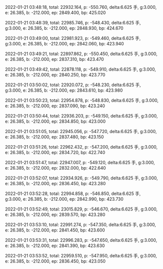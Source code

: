 2022-01-21 03:48:18, total: 22932.164, p: -550.760, delta:6.625 手, g:3.000, e: 26.385, b: -212.000, ep: 2849.400, bp: 425.020

2022-01-21 03:48:39, total: 22985.746, p: -548.430, delta:6.625 手, g:3.000, e: 26.385, b: -212.000, ep: 2848.930, bp: 424.670

2022-01-21 03:49:00, total: 22981.923, p: -549.460, delta:6.625 手, g:3.000, e: 26.385, b: -212.000, ep: 2842.060, bp: 423.940

2022-01-21 03:49:21, total: 22897.862, p: -550.450, delta:6.625 手, g:3.000, e: 26.385, b: -212.000, ep: 2837.310, bp: 423.470

2022-01-21 03:49:42, total: 22878.118, p: -549.910, delta:6.625 手, g:3.000, e: 26.385, b: -212.000, ep: 2840.250, bp: 423.770

2022-01-21 03:50:02, total: 22920.072, p: -548.230, delta:6.625 手, g:3.000, e: 26.385, b: -212.000, ep: 2843.610, bp: 423.980

2022-01-21 03:50:23, total: 22954.878, p: -548.830, delta:6.625 手, g:3.000, e: 26.385, b: -212.000, ep: 2837.090, bp: 423.240

2022-01-21 03:50:44, total: 22936.203, p: -549.150, delta:6.625 手, g:3.000, e: 26.385, b: -212.000, ep: 2834.850, bp: 423.000

2022-01-21 03:51:05, total: 22945.056, p: -547.720, delta:6.625 手, g:3.000, e: 26.385, b: -212.000, ep: 2837.480, bp: 423.150

2022-01-21 03:51:26, total: 22962.432, p: -547.200, delta:6.625 手, g:3.000, e: 26.385, b: -212.000, ep: 2834.720, bp: 422.740

2022-01-21 03:51:47, total: 22947.007, p: -549.120, delta:6.625 手, g:3.000, e: 26.385, b: -212.000, ep: 2832.000, bp: 422.640

2022-01-21 03:52:07, total: 22934.926, p: -549.790, delta:6.625 手, g:3.000, e: 26.385, b: -212.000, ep: 2836.450, bp: 423.280

2022-01-21 03:52:28, total: 22994.858, p: -546.850, delta:6.625 手, g:3.000, e: 26.385, b: -212.000, ep: 2842.990, bp: 423.730

2022-01-21 03:52:49, total: 23015.829, p: -546.670, delta:6.625 手, g:3.000, e: 26.385, b: -212.000, ep: 2839.570, bp: 423.280

2022-01-21 03:53:10, total: 22991.274, p: -547.350, delta:6.625 手, g:3.000, e: 26.385, b: -212.000, ep: 2841.450, bp: 423.600

2022-01-21 03:53:31, total: 22996.283, p: -547.650, delta:6.625 手, g:3.000, e: 26.385, b: -212.000, ep: 2841.390, bp: 423.630

2022-01-21 03:53:52, total: 22959.510, p: -547.950, delta:6.625 手, g:3.000, e: 26.385, b: -212.000, ep: 2836.450, bp: 423.050